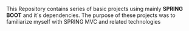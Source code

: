 This Repository contains series of basic projects using mainly **SPRING BOOT** and it`s dependencies. 
The purpose of these projects was to familiarize myself with SPRING MVC and related technologies
